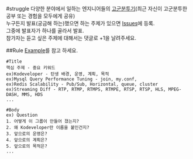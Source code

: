 #struggle
다양한 분야에서 일하는 엔지니어들의 [고군분투기](https://kodeveloper.com/category/struggle/)(최근 자신이 고군분투한 공부 또는 경험을 모두에게 공유)<br />
누구든지 발표(궁금해 하는)했으면 하는 주제가 있으면 [Issues](https://github.com/kodevops/struggle/issues)에 등록.<br />
그중에 발표자가 하나를 골라서 발표.<br />
참가자는 듣고 싶은 주제에 대해서는 댓글로 +1을 날려주세요.<br />

##Rule
[Example](https://github.com/kodevops/struggle/issues/1)를 참고 하세요.<br />
```
#Title
핵심 주제 - 중요 키워드
ex)Kodeveloper - 탄생 배경, 운영, 계획, 목적
ex)Mysql Query Performance Tuning - join, my.conf, 
ex)Redis Scalability - Pub/Sub, Horizontal, queue, cluster
ex)Streaming Diff - RTP, RTMP, RTMPS, RTMPE, RTSP, RTSP, HLS, MPEG-DASH, MMS, HDS
...

#Body
ex) Question
1. 어떻게 이 그룹이 만들어 졌는지?
2. 왜 Kodeveloper란 이름을 붙인건지?
3. 앞으로의 운영은?
4. 앞으로의 계획은?
5. 앞으로의 목적은?
...
```
